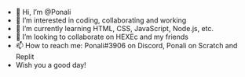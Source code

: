 - 👋 Hi, I’m @Ponali
- 👀 I’m interested in coding, collaborating and working
- 🌱 I’m currently learning HTML, CSS, JavaScript, Node.js, etc.
- 💞️ I’m looking to collaborate on HEXEc and my friends
- 📫 How to reach me: Ponali#3906 on Discord, Ponali on Scratch and Replit
- Wish you a good day!

<!---
Ponali/Ponali is a ✨ special ✨ repository because its `README.md` (this file) appears on your GitHub profile.
You can click the Preview link to take a look at your changes.
--->
